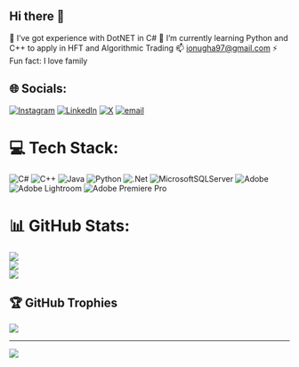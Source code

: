 ## Hi there 👋

🔭 I’ve got experience with DotNET in C#
🌱 I’m currently learning Python and C++ to apply in HFT and Algorithmic Trading
📫 ionugha97@gmail.com
⚡ Fun fact: I love family


## 🌐 Socials:
[![Instagram](https://img.shields.io/badge/Instagram-%23E4405F.svg?logo=Instagram&logoColor=white)](https://instagram.com/iktheplug) [![LinkedIn](https://img.shields.io/badge/LinkedIn-%230077B5.svg?logo=linkedin&logoColor=white)](https://linkedin.com/in/SolomonOnugha) [![X](https://img.shields.io/badge/X-black.svg?logo=X&logoColor=white)](https://x.com/iktheplug) [![email](https://img.shields.io/badge/Email-D14836?logo=gmail&logoColor=white)](mailto:ionugha97@gmail.com) 

# 💻 Tech Stack:
![C#](https://img.shields.io/badge/c%23-%23239120.svg?style=for-the-badge&logo=csharp&logoColor=white) ![C++](https://img.shields.io/badge/c++-%2300599C.svg?style=for-the-badge&logo=c%2B%2B&logoColor=white) ![Java](https://img.shields.io/badge/java-%23ED8B00.svg?style=for-the-badge&logo=openjdk&logoColor=white) ![Python](https://img.shields.io/badge/python-3670A0?style=for-the-badge&logo=python&logoColor=ffdd54) ![.Net](https://img.shields.io/badge/.NET-5C2D91?style=for-the-badge&logo=.net&logoColor=white) ![MicrosoftSQLServer](https://img.shields.io/badge/Microsoft%20SQL%20Server-CC2927?style=for-the-badge&logo=microsoft%20sql%20server&logoColor=white) ![Adobe](https://img.shields.io/badge/adobe-%23FF0000.svg?style=for-the-badge&logo=adobe&logoColor=white) ![Adobe Lightroom](https://img.shields.io/badge/Adobe%20Lightroom-31A8FF.svg?style=for-the-badge&logo=Adobe%20Lightroom&logoColor=white) ![Adobe Premiere Pro](https://img.shields.io/badge/Adobe%20Premiere%20Pro-9999FF.svg?style=for-the-badge&logo=Adobe%20Premiere%20Pro&logoColor=white)
# 📊 GitHub Stats:
![](https://github-readme-stats.vercel.app/api?username=iktheplug&theme=calm_pink&hide_border=false&include_all_commits=false&count_private=false)<br/>
![](https://nirzak-streak-stats.vercel.app/?user=iktheplug&theme=calm_pink&hide_border=false)<br/>
![](https://github-readme-stats.vercel.app/api/top-langs/?username=iktheplug&theme=calm_pink&hide_border=false&include_all_commits=false&count_private=false&layout=compact)

## 🏆 GitHub Trophies
![](https://github-profile-trophy.vercel.app/?username=iktheplug&theme=radical&no-frame=false&no-bg=true&margin-w=4)

---
[![](https://visitcount.itsvg.in/api?id=iktheplug&icon=0&color=0)](https://visitcount.itsvg.in)

<!-- Proudly created with GPRM ( https://gprm.itsvg.in ) -->
